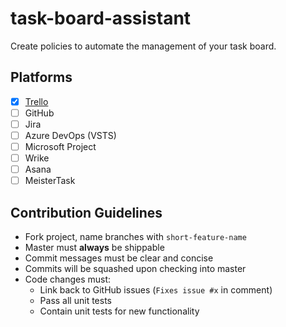 # task-board-assistant

Create policies to automate the management of your task board.

## Platforms
- [x] [Trello](https://github.com/task-board-assistant/task-board-assistant-trello)
- [ ] GitHub
- [ ] Jira
- [ ] Azure DevOps (VSTS)
- [ ] Microsoft Project
- [ ] Wrike
- [ ] Asana
- [ ] MeisterTask

## Contribution Guidelines
- Fork project, name branches with `short-feature-name`
- Master must **always** be shippable
- Commit messages must be clear and concise
- Commits will be squashed upon checking into master
- Code changes must:
    - Link back to GitHub issues (`Fixes issue #x` in comment)
    - Pass all unit tests
    - Contain unit tests for new functionality